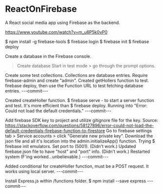 # ReactOnFirebase
A React social media app using Firebase as the backend. 

https://www.youtube.com/watch?v=m_u6P5k0vP0

$ npm install -g firebase-tools
$ firebase login
$ firebase init
$ firebase deploy

Create a database in the Firebase console.
> Create database
> Start in test mode > go through the prompt options.

Create some test collections. Collections are database entries.
Require firebase-admin and create "admin".
Created getHollers function to test.
firebase deploy, then use the Function URL to test fetching database entries.
---commit---

Created createHoller function.
$ firebase serve - to start a server function and test. It's more efficient than $ firebase deploy.
Running into "Error: Could not load the default credentials."
---commit---

Add firebase SDK key to project and utilize gitignore file for the key.
Source:
https://stackoverflow.com/questions/58127896/error-could-not-load-the-default-credentials-firebase-function-to-firestore
Go to firebase settings tab > Service accounts > click "Generate new private key".
Download the json file and all it's location into the admin.initializeApp() function.
Trying $ firebase init emulators.
Set port to (5001). (Didn't work.)
Updated firebase.json file to have "host" and "port" info. (Didn't work.)
Restarted system (F'ing worked...unbelievable.)
---commit---

Added conditional for createHoller function, must be a POST request.
It works using local server.
---commit---

Install Express.js within /functions folder.
$ npm install --save express
---commit---